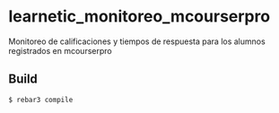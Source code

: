 learnetic_monitoreo_mcourserpro
=====

Monitoreo de calificaciones y tiempos de respuesta para los alumnos registrados en mcourserpro

Build
-----

    $ rebar3 compile
